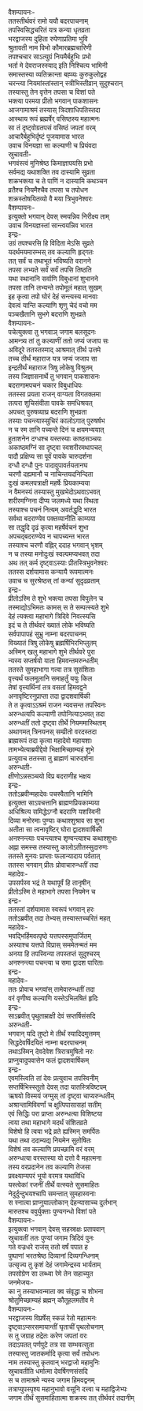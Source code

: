 वैशम्पायनः-  
ततस्तीर्थवरं रामो ययौ बदरपाचनाम्  
तपस्विसिद्धचरितं यत्र कन्या धृतव्रता  
भरद्वाजस्य दुहिता रुपेणाप्रतिमा भुवि  
श्रुतावती नाम विभो कौमारब्रह्मचारिणी  
तपश्चचार साऽत्युग्रं नियमैर्बहुभिः प्रभो  
भर्ता मे देवराजस्स्याद् इति निश्चित्य भामिनी  
समास्तस्या व्यतिक्रान्ता बह्व्यः कुरुकुलोद्वह  
चरन्त्या नियमांस्तांस्तान् स्त्रीभिस्तीव्रान् सुदुश्चरान्  
तस्यास्तु तेन वृत्तेन तपसा च विशां पते  
भक्त्या परमया प्रीतो भगवान् पाकशासनः  
आजगामाश्रमं तस्यास् त्रिदशाधिपतिस्तदा  
आस्थाय रूपं ब्रह्मर्षेर् वसिष्ठस्य महात्मनः  
सा तं दृष्ट्वोग्रतपसं वसिष्ठं जपतां वरम्  
आचारैर्बहुभिर्दृष्टं पूजयामास भारत  
उवाच विनयज्ञा सा कल्याणी च प्रियंवदा  
स्रुचावती-  
भगवंस्त्वं मुनिश्रेष्ठ किमाज्ञापयसि प्रभो  
सर्वमद्य यथाशक्ति तव दास्यामि सुव्रता  
शक्रभक्त्या च ते पाणिं न दास्यामि कथञ्चन  
व्रतैश्च नियमैश्चैव तपसा च तपोधन  
शक्रस्तोषयितव्यो वै मया त्रिभुवनेश्वरः  
वैशम्पायनः-  
इत्युक्तो भगवान् देवस् स्मयन्निव निरीक्ष्य ताम्  
उवाच विनयज्ञस्तां सान्त्वयन्निव भारत  
इन्द्रः-  
उग्रं तपश्चरसि हि विदिता मेऽसि सुव्रते  
यदर्थमयमारम्भस् तव कल्याणि हृद्गतः  
तत् सर्वं च तथाभूतं भविष्यति वरानने  
तपसा लभ्यते सर्वं सर्वं तपसि तिष्ठति  
यथा स्थानानि सर्वाणि विबुधानां शुभानने  
तपसा तानि लभ्यन्ते तपोमूलं महात् सुखम्  
इह कृत्वा तपो घोरं देहं सन्त्यस्य मानवाः  
देवत्वं यान्ति कल्याणि शृणु चेदं वचो मम  
पञ्चखैतानि सुभगे बदराणि शुभव्रते  
वैशम्पायनः-  
पचेत्युक्त्वा तु भगवाञ् जगाम बलसूदनः  
आमन्त्र्य तां तु कल्याणीं ततो जप्यं जजाप सः  
अविदूरे ततस्तस्माद् आश्रमात् तीर्थ उत्तमे  
तच्च तीर्थं महाराज यत्र जप्यं जजाप सा  
इन्द्रतीर्थं महाराज त्रिषु लोकेषु विश्रुतम्  
तस्य जिज्ञासनार्थे तु भगवान् पाकशासनः  
बदराणामपचनं चकार विबुधाधिपः  
ततस्सा प्रयता राजन् वाग्यता विगतक्लमा  
तत्परा शुचिसंवीता पावके समधिश्रयत्  
अपचत् पुरुषव्याघ्र बदराणि शुभव्रता  
तस्याः पचन्त्यास्सुचिरं कालोऽगात् पुरुषर्षभ  
न च स्म तानि पच्यन्ते दिनं च क्षयमभ्ययात्  
हुताशनेन दग्धश्च यस्तस्याः काष्ठसञ्चयः  
अकाष्ठमग्निं सा दृष्ट्वा स्वशरीरमथापचत्  
पादौ प्रक्षिप्य सा पूर्वं पावके चारुदर्शना  
दग्धौ दग्धौ पुनः पादावुपावर्तयतानघ  
चरणौ दह्यमानौ च नाचिन्तयदनिन्दिता  
दुःखं कमलपत्राक्षी महर्षेः प्रियकाम्यया  
न वैमनस्यं तस्यास्तु मुखभेदोऽथवाऽभवत्  
शरीरमग्निना दीप्य जलमध्ये यथा स्थिता  
तस्याश्च पचनं नित्यम् अवर्तद्धृदि भारत  
सर्वथा बदराण्येव पक्तव्यानीति काम्यया  
सा तद्धृदि दृढं कृत्वा महर्षेर्वचनं शुभा  
अपचद्बदराण्येव न चापच्यन्त भारत  
तस्याश्च चरणौ वह्निर् ददाह भगवान् भृशम्  
न च तस्या मनोदुःखं स्वल्पमप्यभवत् तदा  
अथ तत् कर्म दृष्ट्वाऽस्याः प्रीतस्त्रिभुवनेश्वरः  
ततस्स दर्शयामास कन्यायै रूपमात्मनः  
उवाच च सुरश्रेष्ठस् तां कन्यां सुदृढव्रताम्  
इन्द्रः-  
प्रीतोऽस्मि ते शुभे भक्त्या तपसा विपुलेन च  
तस्माद्योऽभिमतः कामस् स ते सम्पत्स्यते शुभे  
देहं त्यक्त्वा महाभागे त्रिदिवे निवत्स्यसि  
इदं च ते तीर्थवरं ख्यातं लोके भविष्यति  
सर्वपापापहं सुभ्रु नाम्ना बदरपाचनम्  
विख्यातं त्रिषु लोकेषु ब्रह्मर्षिभिरभिप्लुतम्  
अस्मिन् खलु महाभागे शुभे तीर्थवरे पुरा  
न्यस्य सप्तर्षयो याता हिमवन्तमरुन्धतीम्  
ततस्ते सुमहाभागा गत्वा तत्र सुसंशिताः  
वृत्त्यर्थं फलमूलानि समाहर्तुं ययुः किल  
तेषां वृत्त्यर्थिनां तत्र वसतां हिमवद्वने  
अनावृष्टिरनुप्राप्ता तदा द्वादशवार्षिकी  
ते त कृत्वाऽऽश्रमं राजन न्यवसन्त तपस्विनः  
अरुन्धत्यपि कल्याणी तपोनित्याऽभवत् तदा  
अरुन्धतीं ततो दृष्ट्वा तीर्थे नियममास्थिताम्  
अथागमत् त्रिनयनस् सम्प्रीतो वरदस्तदा  
ब्राह्मरूपं तदा कृत्वा महादेवो महायशाः  
तामभ्येत्याब्रवीद्देवो भिक्षामिच्छाम्यहं शुभे  
प्रत्युवाच ततस्सा तु ब्राह्मणं चारुदर्शना  
अरुन्धती-  
क्षीणोऽन्नसञ्चयो विप्र बदराणीह भक्षय  
इन्द्रः-  
ततोऽब्रवीन्महादेवः पचस्वैतानि भामिनि  
इत्युक्ता साऽपचत्तानि ब्राह्मणप्रियकाम्यया  
अधिश्रित्य समिद्धेऽग्नौ बदराणि यशस्विनी  
दिव्या मनोरमाः पुण्याः कथाश्शुश्राव सा शुभा  
अतीता सा त्वनावृष्टिर् घोरा द्वादशवार्षिकी  
अनश्नन्त्याः पचन्त्याश्च शृण्वन्त्याश्च कथाश्शुभाः  
अह्ना समस्स तस्यास्तु कालोऽतीतस्सुदारुणः  
ततस्ते मुनयः प्राप्ताः फलान्यादाय पर्वतात्  
ततस्स भगवान् प्रीतः प्रोवाचारुन्धतीं तदा  
महादेवः-  
उपसर्पस्व भद्रं ते यथापूर्वं हि तानृषीन्  
प्रीतोऽस्मि ते महाभागे तपसा नियमेन च  
इन्द्रः-  
ततस्तां दर्शयामास स्वरूपं भगवान् हरः  
ततोऽब्रवीत् तदा तेभ्यस् तस्यास्तच्चरितं महत्  
महादेवः-  
भवद्भिर्हिमवत्पृष्ठे यत्तपस्समुपार्जितम्  
अस्याश्च यत्तपो विप्रास् सममेतन्मतं मम  
अनया हि तपस्विन्या तपस्तप्तं सुदुश्चरम्  
अनश्नन्त्या पचन्त्या च समा द्वादश पारिताः  
इन्द्रः-  
महादेवः-  
ततः प्रोवाच भगवांस् तामेवारुन्धतीं तदा  
वरं वृणीष्व कल्याणि यस्तेऽभिलषितं हृदिः  
इन्द्रः-  
साऽब्रवीत् पृथुताम्राक्षी देवं सप्तर्षिसंसदि  
अरुन्धती-  
भगवान् यदि तुष्टो मे तीर्थं स्यादिदमुत्तमम्  
सिद्धदेवर्षिदयितं नाम्ना बदरपाचनम्  
तथाऽस्मिन् देवदेवेश त्रिरात्रमुषितो नरः  
प्राप्नुयादुपवासेन फलं द्वादशवार्षिकम्  
इन्द्रः-  
एवमस्त्विति तां देवः प्रत्युवाच तपस्विनीम्  
सप्तर्षिभिस्स्तुतो देवस् तदा यातस्त्रिविष्टपम्  
ऋषयो विस्मयं जग्मुस् तां दृष्ट्वा चाप्यरुन्धतीम्  
अश्रान्तामिविवर्णां च क्षुत्पिपासासहां सतीम्  
एवं सिद्धिः परा प्राप्ता अरुन्धत्या विशिष्टया  
त्वया तथा महाभागे मदर्थं संशितव्रते  
विशेषो हि त्वया भद्रे व्रते ह्यस्मिन् समर्पितः  
यथा तथा ददाम्यद्य नियमेन सुतोषितः  
विशेषं तव कल्याणि प्रयच्छामि वरं वरम्  
अरुन्धत्या वरस्तस्या यो दत्तो वै महात्मना  
तस्य वरप्रदानेन तव कल्याणि तेजसा  
प्रवक्ष्याम्यपरं भूयो वरमत्र यथाविधि  
यस्त्वेकां रजनीं तीर्थे वत्स्यते सुसमाहितः  
नेदुर्दुन्दुभयश्चापि समन्तात् सुमहास्वनाः  
स स्नात्वा प्राप्नुयाल्लोकान् देहन्यासाच्च दुर्लभान्  
मारुतश्च ववुर्युक्ताः पुण्यगन्धो विशां पते  
वैशम्पायनः-  
इत्युक्त्वा भगवान् देवस् सहस्राक्षः प्रतापवान्  
स्रुचावतीं ततः पुण्यां जगाम त्रिदिवं पुनः  
गते वज्रधरे राजंस् ततो वर्षं पपात ह  
पुष्पाणां भरतश्रेष्ठ दिव्यानां दिव्यगन्धिनाम्  
उत्सृज्य तु कृशं देहं जगामेन्द्रस्य भार्यताम्  
तपसोग्रेण सा लब्ध्वा रेमे तेन सहाच्युत  
जनमेजयः-  
का नु तस्याभवन्माता क्व संवृद्धा च शोभना  
श्रोतुमिच्छाम्यहं ब्रह्मन् कौतूहलमतीव मे  
वैशम्पायनः-  
भरद्वाजस्य विप्रर्षेस् स्कन्नं रेतो महात्मनः  
दृष्ट्वाऽप्सरसमायान्तीं घृताचीं पृथलोचनाम्  
स तु जग्राह तद्रेतः करेण जपतां वरः  
तदाऽपतत् पर्णपुटे तत्र सा सम्भवत्सुता  
तस्यास्तु जातकर्मादि कृत्वा सर्वं तपोधनः  
नाम तस्यास्तु कृतवान् भरद्वाजो महामुनिः  
स्रुचावतीति धर्मात्मा देवर्षिगणसंसदि  
स च तामाश्रमे न्यस्य जगाम हिमवद्वनम्  
तत्राप्युपस्पृश्य महानुभावो वसूनि दत्त्वा च महाद्विजेभ्यः  
जगाम तीर्थं सुसमाहितात्मा शक्रस्य तत् तीर्थवरं तदानीम्  
